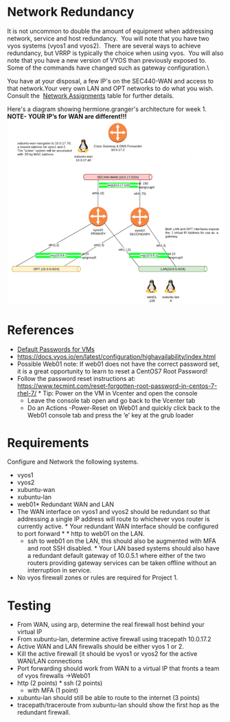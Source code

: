 # Network Redundancy
It is not uncommon to double the amount of equipment when addressing network, service and host redundancy.  You will note that you have two vyos systems (vyos1 and vyos2).  There are several ways to achieve redundancy, but VRRP is typically the choice when using vyos.  You will also note that you have a new version of VYOS than previously exposed to.  Some of the commands have changed such as gateway configuration.\

You have at your disposal, a few IP's on the SEC440-WAN and access to that network.Your very own LAN and OPT networks to do what you wish.  Consult the  [Network Assignments](https://docs.google.com/spreadsheets/d/1LUMpmYONqyubdVlXP8V1MokGXdhnETNVgx-C9QFshJs/edit?usp=sharing) table for further details.

Here's a diagram showing hermione.granger's architecture for week 1. 
**NOTE- YOUR IP’s for WAN are different!!!**
![1.png](./Images/1.png)

# References
*   [Default Passwords for VMs](https://docs.google.com/document/d/1h97gchVRnHQyo4mL3GtkHYTuKJqeFtwbqCwcLnZ1Reo/edit?usp=sharing)
* <https://docs.vyos.io/en/latest/configuration/highavailability/index.html>
*   Possible Web01 note: If web01 does not have the correct password set, it is a great opportunity to learn to reset a CentOS7 Root Password!
   *   Follow the password reset instructions at: <https://www.tecmint.com/reset-forgotten-root-password-in-centos-7-rhel-7/>
    *   Tip: Power on the VM in Vcenter and open the console
       *   Leave the console tab open and go back to the Vcenter tab
        *   Do an Actions -Power-Reset on Web01 and quickly click back to the Web01 console tab and press the ‘e’ key at the grub loader

# Requirements
Configure and Network the following systems.
*   vyos1
*   vyos2
*   xubuntu-wan
*   xubuntu-lan
*   web01*   Redundant WAN and LAN
   *   The WAN interface on vyos1 and vyos2 should be redundant so that addressing a single IP address will route to whichever vyos router is currently active.
    *   Your redundant WAN interface should be configured to port forward
    *   *   http to web01 on the LAN.
        *   ssh to web01 on the LAN, this should also be augmented with MFA and root SSH disabled.
    *   Your LAN based systems should also have a redundant default gateway of 10.0.5.1 where either of the two routers providing gateway services can be taken offline without an interruption in service.
*   No vyos firewall zones or rules are required for Project 1.

# Testing
  *   From WAN, using arp, determine the real firewall host behind your virtual IP
*   From xubuntu-lan, determine active firewall using tracepath 10.0.17.2
*   Active WAN and LAN firewalls should be either vyos 1 or 2.
*   Kill the active firewall (it should be vyos1 or vyos2 for the active WAN/LAN connections
*   Port forwarding should work from WAN to a virtual IP that fronts a team of vyos firewalls ->Web01
   *   http (2 points)
    *   ssh (2 points)
       *   with MFA (1 point)
*   xubuntu-lan should still be able to route to the internet (3 points)
*   tracepath/traceroute from xubuntu-lan should show the first hop as the redundant firewall.
